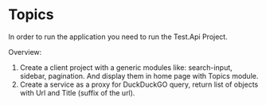 # Topics
In order to run the application you need to run the Test.Api Project.


Overview:
1. Create a client project with a generic modules like: search-input, sidebar, pagination.
   And display them in home page with Topics module.
2. Create a service as a proxy for DuckDuckGO query, return list of objects with Url and Title (suffix of the url).
